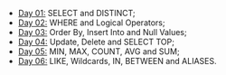 - [Day 01:](https://github.com/marcoshsq/SQLBasicsForDataScience/blob/main/30_Days_of_SQL_Challenge/Day_01_to_Day_06/Day1.sql) SELECT and DISTINCT;
- [Day 02:](https://github.com/marcoshsq/SQLBasicsForDataScience/blob/main/30_Days_of_SQL_Challenge/Day_01_to_Day_06/Day2.sql) WHERE and Logical Operators;
- [Day 03:](https://github.com/marcoshsq/SQLBasicsForDataScience/blob/main/30_Days_of_SQL_Challenge/Day_01_to_Day_06/Day3.sql) Order By, Insert Into and Null Values;
- [Day 04:](https://github.com/marcoshsq/SQLBasicsForDataScience/blob/main/30_Days_of_SQL_Challenge/Day_01_to_Day_06/Day4.sql) Update, Delete and SELECT TOP;
- [Day 05:](https://github.com/marcoshsq/SQLBasicsForDataScience/blob/main/30_Days_of_SQL_Challenge/Day_01_to_Day_06/Day5.sql) MIN, MAX, COUNT, AVG and SUM;
- [Day 06:](https://github.com/marcoshsq/SQLBasicsForDataScience/blob/main/30_Days_of_SQL_Challenge/Day_01_to_Day_06/Day6.sql) LIKE, Wildcards, IN, BETWEEN and ALIASES.
